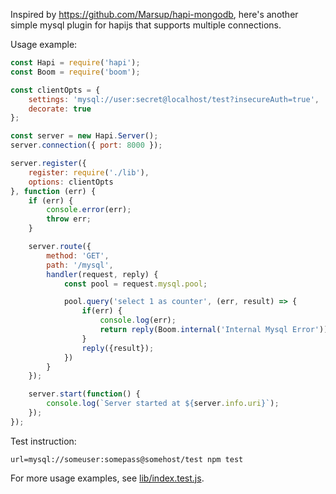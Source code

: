 Inspired by https://github.com/Marsup/hapi-mongodb, here's another simple
mysql plugin for hapijs that supports multiple connections.


Usage example: 

```javascript
const Hapi = require('hapi');
const Boom = require('boom');

const clientOpts = {
    settings: 'mysql://user:secret@localhost/test?insecureAuth=true',
    decorate: true
};

const server = new Hapi.Server();
server.connection({ port: 8000 });

server.register({
    register: require('./lib'),
    options: clientOpts
}, function (err) {
    if (err) {
        console.error(err);
        throw err;
    }

    server.route({
        method: 'GET',
        path: '/mysql',
        handler(request, reply) {
            const pool = request.mysql.pool;

            pool.query('select 1 as counter', (err, result) => {
                if(err) {
                    console.log(err);
                    return reply(Boom.internal('Internal Mysql Error'));
                }
                reply({result});
            })
        }
    });

    server.start(function() {
        console.log(`Server started at ${server.info.uri}`);
    });
});
```

Test instruction:
```
url=mysql://someuser:somepass@somehost/test npm test
```

For more usage examples, see [lib/index.test.js](https://github.com/midnightcodr/hapi-mysql2/blob/master/lib/index.test.js#L193).
